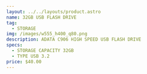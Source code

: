 ```yaml
---
layout: ../../layouts/product.astro
name: 32GB USB FLASH DRIVE
tag:
  - STORAGE
img: /images/w555_h400_q80.png
description: A﻿DATA C906 HIGH SPEED USB FLASH DRIVE
specs:
  - STORAGE CAPACITY 32GB
  - TYPE USB 3.2
price: $40.00
---
```


